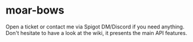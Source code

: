 # moar-bows
Open a ticket or contact me via Spigot DM/Discord if you need anything.\
Don't hesitate to have a look at the wiki, it presents the main API features.
